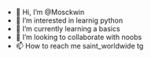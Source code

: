 - 👋 Hi, I’m @Mosckwin
- 👀 I’m interested in learnig python
- 🌱 I’m currently learning a basics
- 💞️ I’m looking to collaborate with noobs
- 📫 How to reach me saint_worldwide tg

<!---
Mosckwin/Mosckwin is a ✨ special ✨ repository because its `README.md` (this file) appears on your GitHub profile.
You can click the Preview link to take a look at your changes.
--->
